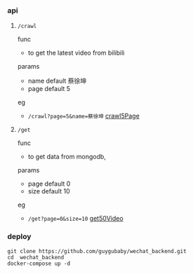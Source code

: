 ### api

1. `/crawl` 

    func
    * to get the latest video from bilibili 
    
    params
    * name default 蔡徐坤
    * page default 5
    
    eg
    * `/crawl?page=5&name=蔡徐坤` [crawl5Page](http://guygubaby.top:8888/crawl?page=5&name=蔡徐坤)

2. `/get`

    func
    * to get data from mongodb,
    
    params
    * page default 0
    * size default 10
    
    eg
    * `/get?page=0&size=10`  [get50Video](http://guygubaby.top:8888/get?page=0&size=50)
    
### deploy
```
git clone https://github.com/guygubaby/wechat_backend.git
cd  wechat_backend
docker-compose up -d
``` 
